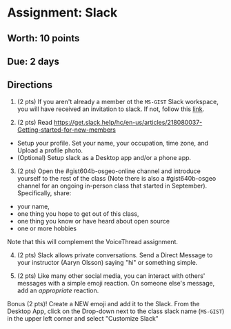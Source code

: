 # Assignment: Slack
## Worth: 10 points
## Due: 2 days

## Directions
1. (2 pts) If you aren't already a member ot the `MS-GIST` Slack workspace, you will have received an invitation to slack. If not, follow this [link](https://join.slack.com/t/uagist/shared_invite/enQtNTI1MjMzNzAxOTA3LTM2ZmRmOTY0ZTk1YTRkOWEyYWNlN2Q2OTkxZDkzMzViODYyYTdiNWRmZTFiYzA5MTk0MWNiOWI5ZWE5ZTYwOTk).

2. (2 pts) Read https://get.slack.help/hc/en-us/articles/218080037-Getting-started-for-new-members 
- Setup your profile. Set your name, your occupation, time zone, and Upload a profile photo.
- (Optional) Setup slack as a Desktop app and/or a phone app.

3. (2 pts) Open the #gist604b-osgeo-online channel and introduce yourself to the rest of the class (Note there is also a #gist640b-osgeo channel for an ongoing in-person class that started in September). Specifically, share:
- your name, 
- one thing you hope to get out of this class, 
- one thing you know or have heard about open source
- one or more hobbies

Note that this will complement the VoiceThread assignment.

4. (2 pts) Slack allows private conversations. Send a Direct Message to your instructor (Aaryn Olsson) saying "hi" or something simple.

5. (2 pts) Like many other social media, you can interact with others' messages with a simple emoji reaction. On someone else's message, 
add an _appropriate_ reaction. 

Bonus (2 pts)! Create a NEW emoji and add it to the Slack. From the Desktop App, click on the Drop-down next to the class slack name (`MS-GIST`) in the upper left corner and select 
"Customize Slack"
